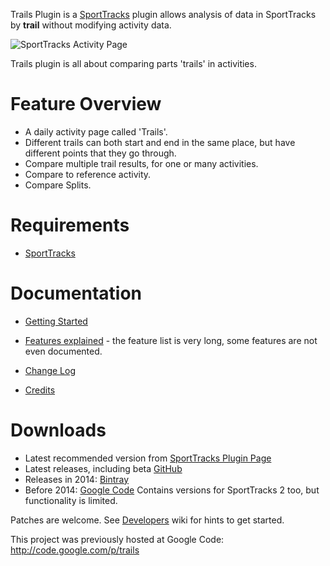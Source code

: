 Trails Plugin is a [SportTracks](http://www.zonefivesoftware.com/SportTracks) plugin allows analysis of data in SportTracks by **trail** without modifying activity data.

![SportTracks Activity Page](http://github.com/gerhardol/trails/wiki/images/overview.png "Activity Page")

Trails plugin is all about comparing parts 'trails' in activities.

# Feature Overview #
  * A daily activity page called 'Trails'.
  * Different trails can both start and end in the same place, but have different points that they go through.
  * Compare multiple trail results, for one or many activities.
  * Compare to reference activity.
  * Compare Splits.

# Requirements #
  * [SportTracks](http://www.zonefivesoftware.com/SportTracks)

# Documentation #
  * [Getting Started](http://github.com/gerhardol/trails/wiki/Tutorials)
  * [Features explained](http://github.com/gerhardol/trails/wiki/Features) - the feature list is very long, some features are not even documented.

  * [Change Log](http://github.com/gerhardol/trails/blob/master/Changes.md)
  * [Credits](http://github.com/gerhardol/trails/wiki/Credits)

# Downloads #
  * Latest recommended version from [SportTracks Plugin Page](http://www.zonefivesoftware.com/sporttracks/plugins/?p=trails)
  * Latest releases, including beta [GitHub](https://github.com/gerhardol/trails/releases)
  * Releases in 2014: [Bintray](https://bintray.com/gerhard/SportTracks-plugins/Trails/view)
  * Before 2014: [Google Code](https://code.google.com/p/trails/downloads/list) Contains versions for SportTracks 2 too, but functionality is limited.

Patches are welcome. See [Developers](http://github.com/gerhardol/trails/wiki/Developers) wiki for hints to get started.

This project was previously hosted at Google Code: http://code.google.com/p/trails
